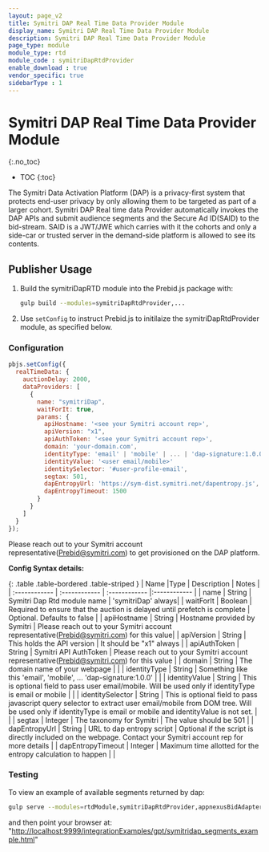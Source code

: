 ```yaml
---
layout: page_v2
title: Symitri DAP Real Time Data Provider Module
display_name: Symitri DAP Real Time Data Provider Module
description: Symitri DAP Real Time Data Provider Module
page_type: module
module_type: rtd
module_code : symitriDapRtdProvider
enable_download : true
vendor_specific: true
sidebarType : 1
---
```


# Symitri DAP Real Time Data Provider Module

{:.no_toc}

* TOC
{:toc}

The Symitri Data Activation Platform (DAP) is a privacy-first system that protects end-user privacy by only allowing them to be targeted as part of a larger cohort. Symitri DAP Real time data Provider automatically invokes the DAP APIs and submit audience segments and the Secure Ad ID(SAID) to the bid-stream.  SAID is a JWT/JWE which carries with it the cohorts and only a side-car or trusted server in the demand-side platform is allowed to see its contents.

## Publisher Usage

1. Build the symitriDapRTD module into the Prebid.js package with:

    ```bash
    gulp build --modules=symitriDapRtdProvider,...
    ```

2. Use `setConfig` to instruct Prebid.js to initilaize the symitriDapRtdProvider module, as specified below.

### Configuration

```javascript
pbjs.setConfig({
  realTimeData: {
    auctionDelay: 2000,
    dataProviders: [
      {
        name: "symitriDap",
        waitForIt: true,
        params: {
          apiHostname: '<see your Symitri account rep>',
          apiVersion: "x1",
          apiAuthToken: '<see your Symitri account rep>',
          domain: 'your-domain.com',
          identityType: 'email' | 'mobile' | ... | 'dap-signature:1.0.0',
          identityValue: '<user email/mobile>'
          identitySelector: '#user-profile-email',
          segtax: 501,
          dapEntropyUrl: 'https://sym-dist.symitri.net/dapentropy.js',
          dapEntropyTimeout: 1500
        }
      }
    ]
  }
});
```

Please reach out to your Symitri account representative(<Prebid@symitri.com>) to get provisioned on the DAP platform.

**Config Syntax details:**

{: .table .table-bordered .table-striped }
| Name  |Type | Description   | Notes  |
| :------------ | :------------ | :------------ |:------------ |
| name | String | Symitri Dap Rtd module name | 'symitriDap' always|
| waitForIt | Boolean | Required to ensure that the auction is delayed until prefetch is complete | Optional. Defaults to false |
| apiHostname | String | Hostname provided by Symitri | Please reach out to your Symitri account representative(<Prebid@symitri.com>) for this value|
| apiVersion | String | This holds the API version | It should be "x1" always |
| apiAuthToken | String | Symitri API AuthToken | Please reach out to your Symitri account representative(<Prebid@symitri.com>) for this value |
| domain | String | The domain name of your webpage | |
| identityType | String | Something like this 'email', 'mobile',  ... 'dap-signature:1.0.0' | |
| identityValue | String | This is optional field to pass user email/mobile. Will be used only if identityType is email or mobile | |
| identitySelector | String | This is optional field to pass javascript query selector to extract user email/mobile from DOM tree. Will be used only if identityType is email or mobile and identityValue is not set. | |
| segtax | Integer | The taxonomy for Symitri | The value should be 501 |
| dapEntropyUrl | String | URL to dap entropy script | Optional if the script is directly included on the webpage. Contact your Symitri account rep for more details |
| dapEntropyTimeout | Integer | Maximum time allotted for the entropy calculation to happen | |

### Testing

To view an example of available segments returned by dap:

```bash
gulp serve --modules=rtdModule,symitriDapRtdProvider,appnexusBidAdapter,sovrnBidAdapter
```

and then point your browser at:
"<http://localhost:9999/integrationExamples/gpt/symitridap_segments_example.html>"
